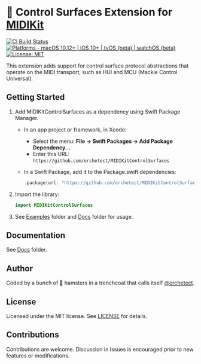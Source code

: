 # 🔌 Control Surfaces Extension for [MIDIKit](https://github.com/orchetect/MIDIKit)

[![CI Build Status](https://github.com/orchetect/MIDIKitControlSurfaces/actions/workflows/build.yml/badge.svg)](https://github.com/orchetect/MIDIKitControlSurfaces/actions/workflows/build.yml) [![Platforms - macOS 10.12+ | iOS 10+ | tvOS (beta) | watchOS (beta)](https://img.shields.io/badge/platforms-macOS%2010.12%2B%20|%20iOS%2010%2B%20|%20tvOS%20(beta)%20|%20watchOS%20(beta)-lightgrey.svg?style=flat)](https://developer.apple.com/swift) [![License: MIT](http://img.shields.io/badge/license-MIT-lightgrey.svg?style=flat)](https://github.com/orchetect/MIDIKitControlSurfaces/blob/main/LICENSE)

This extension adds support for control surface protocol abstractions that operate on the MIDI transport, such as HUI and MCU (Mackie Control Universal).

## Getting Started

1. Add MIDIKitControlSurfaces as a dependency using Swift Package Manager.

   - In an app project or framework, in Xcode:

     - Select the menu: **File → Swift Packages → Add Package Dependency...**
     - Enter this URL: `https://github.com/orchetect/MIDIKitControlSurfaces`

   - In a Swift Package, add it to the Package.swift dependencies:

     ```swift
     .package(url: "https://github.com/orchetect/MIDIKitControlSurfaces", from: "0.0.1")
     ```

1. Import the library:

   ```swift
   import MIDIKitControlSurfaces
   ```

3. See [Examples](https://github.com/orchetect/MIDIKitControlSurfaces/blob/master/Examples/) folder and [Docs](https://github.com/orchetect/MIDIKitControlSurfaces/blob/master/Docs/) folder for usage.

## Documentation

See [Docs](https://github.com/orchetect/MIDIKitControlSurfaces/blob/master/Docs/) folder.

## Author

Coded by a bunch of 🐹 hamsters in a trenchcoat that calls itself [@orchetect](https://github.com/orchetect).

## License

Licensed under the MIT license. See [LICENSE](https://github.com/orchetect/MIDIKitControlSurfaces/blob/master/LICENSE) for details.

## Contributions

Contributions are welcome. Discussion in Issues is encouraged prior to new features or modifications.
